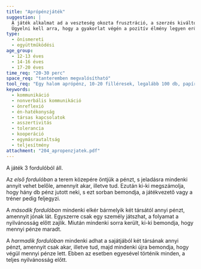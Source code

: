 ```yaml
---
title: "Aprópénzjáték"
suggestion: | 
  A játék alkalmat ad a veszteség okozta frusztráció, a szerzés kiváltotta diadalérzés mellett az ajándék kapása, illetve adása okozta öröm átélésére is. Az első két forduló az önérvényesítés sikerét, illetve kudarcát szemlélteti, a harmadik szakaszban viszont a társak iránti pozitív megnyilvánulások mutatkoznak meg. 
  Ügyelni kell arra, hogy a gyakorlat végén a pozitív élmény legyen erősebb.
type:
  - önismereti
  - együttműködési
age_group:
  - 12-13 éves
  - 14-16 éves
  - 17-20 éves
time_req: "20-30 perc"
space_req: "tanteremben megvalósítható"
tool_req: "Egy halom aprópénz, 10-20 filléresek, legalább 100 db, papír, ceruza. (A pénz helyett megfelel a gyöngy, vagy kavicsok)"
keywords: 
  - kommunikáció
  - nonverbális kommunikáció
  - önreflexió
  - én-hatékonyság
  - társas kapcsolatok
  - asszertivitás
  - tolerancia
  - kooperáció
  - egymásrautaltság
  - teljesítmény
attachment: "204_apropenzjatek.pdf"
---
```


A játék 3 fordulóból áll.

Az _első fordulóban_ a terem közepére öntjük a pénzt, s jeladásra mindenki annyit vehet belőle, amennyit akar, illetve tud. Ezután ki-ki megszámolja, hogy hány db pénz jutott neki, s ezt sorban bemondja, a játékvezető vagy a tréner pedig feljegyzi.

A _második fordulóban_ mindenki elkér bármelyik két társától annyi pénzt, amennyit jónak lát. Egyszerre csak egy személy játszhat, a folyamat a nyilvánosság előtt zajlik. Miután mindenki sorra került, ki-ki bemondja, hogy mennyi pénze maradt.

A _harmadik fordulóban_ mindenki adhat a sajátjából két társának annyi pénzt, amennyit csak akar, illetve tud, majd mindenki újra bemondja, hogy végül mennyi pénze lett. Ebben az esetben egyesével történik minden, a teljes nyilvánosság előtt.
  
  
